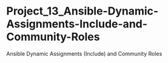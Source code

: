 # Project_13_Ansible-Dynamic-Assignments-Include-and-Community-Roles
Ansible Dynamic Assignments (Include) and Community Roles
